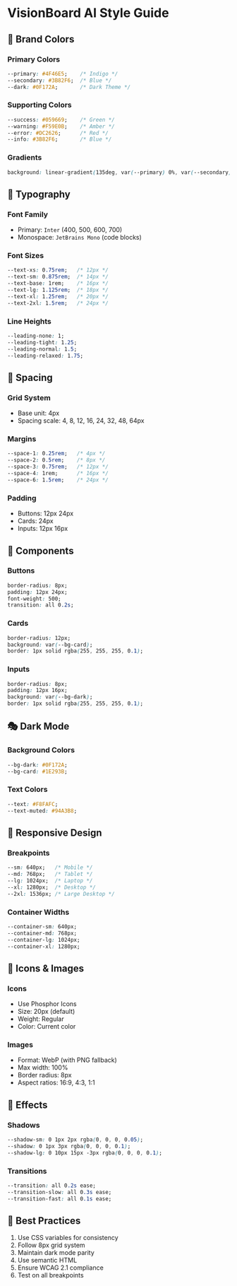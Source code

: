 # VisionBoard AI Style Guide

## 🎨 Brand Colors

### Primary Colors
```css
--primary: #4F46E5;    /* Indigo */
--secondary: #3B82F6;  /* Blue */
--dark: #0F172A;       /* Dark Theme */
```

### Supporting Colors
```css
--success: #059669;    /* Green */
--warning: #F59E0B;    /* Amber */
--error: #DC2626;      /* Red */
--info: #3B82F6;       /* Blue */
```

### Gradients
```css
background: linear-gradient(135deg, var(--primary) 0%, var(--secondary) 100%);
```

## 📝 Typography

### Font Family
- Primary: `Inter` (400, 500, 600, 700)
- Monospace: `JetBrains Mono` (code blocks)

### Font Sizes
```css
--text-xs: 0.75rem;   /* 12px */
--text-sm: 0.875rem;  /* 14px */
--text-base: 1rem;    /* 16px */
--text-lg: 1.125rem;  /* 18px */
--text-xl: 1.25rem;   /* 20px */
--text-2xl: 1.5rem;   /* 24px */
```

### Line Heights
```css
--leading-none: 1;
--leading-tight: 1.25;
--leading-normal: 1.5;
--leading-relaxed: 1.75;
```

## 🎯 Spacing

### Grid System
- Base unit: 4px
- Spacing scale: 4, 8, 12, 16, 24, 32, 48, 64px

### Margins
```css
--space-1: 0.25rem;   /* 4px */
--space-2: 0.5rem;    /* 8px */
--space-3: 0.75rem;   /* 12px */
--space-4: 1rem;      /* 16px */
--space-6: 1.5rem;    /* 24px */
```

### Padding
- Buttons: 12px 24px
- Cards: 24px
- Inputs: 12px 16px

## 🔲 Components

### Buttons
```css
border-radius: 8px;
padding: 12px 24px;
font-weight: 500;
transition: all 0.2s;
```

### Cards
```css
border-radius: 12px;
background: var(--bg-card);
border: 1px solid rgba(255, 255, 255, 0.1);
```

### Inputs
```css
border-radius: 8px;
padding: 12px 16px;
background: var(--bg-dark);
border: 1px solid rgba(255, 255, 255, 0.1);
```

## 🎭 Dark Mode

### Background Colors
```css
--bg-dark: #0F172A;
--bg-card: #1E293B;
```

### Text Colors
```css
--text: #F8FAFC;
--text-muted: #94A3B8;
```

## 📱 Responsive Design

### Breakpoints
```css
--sm: 640px;   /* Mobile */
--md: 768px;   /* Tablet */
--lg: 1024px;  /* Laptop */
--xl: 1280px;  /* Desktop */
--2xl: 1536px; /* Large Desktop */
```

### Container Widths
```css
--container-sm: 640px;
--container-md: 768px;
--container-lg: 1024px;
--container-xl: 1280px;
```

## 🎨 Icons & Images

### Icons
- Use Phosphor Icons
- Size: 20px (default)
- Weight: Regular
- Color: Current color

### Images
- Format: WebP (with PNG fallback)
- Max width: 100%
- Border radius: 8px
- Aspect ratios: 16:9, 4:3, 1:1

## 🌟 Effects

### Shadows
```css
--shadow-sm: 0 1px 2px rgba(0, 0, 0, 0.05);
--shadow: 0 1px 3px rgba(0, 0, 0, 0.1);
--shadow-lg: 0 10px 15px -3px rgba(0, 0, 0, 0.1);
```

### Transitions
```css
--transition: all 0.2s ease;
--transition-slow: all 0.3s ease;
--transition-fast: all 0.1s ease;
```

## 🎯 Best Practices

1. Use CSS variables for consistency
2. Follow 8px grid system
3. Maintain dark mode parity
4. Use semantic HTML
5. Ensure WCAG 2.1 compliance
6. Test on all breakpoints 